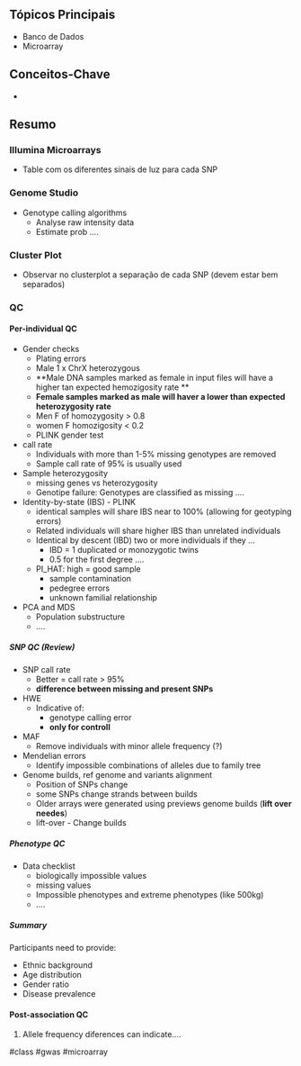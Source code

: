## Tópicos Principais
- Banco de Dados
- Microarray

## Conceitos-Chave
- 

## Resumo
### Illumina Microarrays
- Table com os diferentes sinais de luz para cada SNP

### Genome Studio
- Genotype calling algorithms
	- Analyse raw intensity data
	- Estimate prob ….

### Cluster Plot
- Observar no clusterplot a separação de cada SNP  (devem estar bem separados)
### QC
#### Per-individual QC
- Gender checks
	- Plating errors
	- Male 1 x ChrX heterozygous
	- **Male DNA samples marked as female in input files will have a higher tan expected hemozigosity rate **
	- **Female samples marked as male will haver a lower than expected heterozygosity rate**
	- Men F of homozygosity > 0.8
	- women F homozigosity < 0.2
	- PLINK gender test
- call rate
	- Individuals with more than 1-5% missing genotypes are removed
	- Sample call rate of 95% is usually used
- Sample heterozygosity
	- missing genes vs heterozygosity
	- Genotipe failure: Genotypes are classified as missing ….
- Identity-by-state (IBS) - PLINK
	- identical samples will share IBS near to 100% (allowing for geotyping errors)
	- Related individuals will share higher IBS than unrelated individuals
	- Identical by descent (IBD) two or more individuals if they …
		- IBD = 1 duplicated or monozygotic twins
		- 0.5 for the first degree ….
	- PI_HAT: high = good sample
		- sample contamination
		- pedegree errors
		- unknown familial relationship
- PCA and MDS
	- Population substructure
	- ….

##### SNP QC (Review)
- SNP call rate
	- Better = call rate > 95%
	- **difference between missing and present SNPs**
- HWE
	- Indicative of:
		- genotype calling error
		- **only for controll**
- MAF
	- Remove individuals with minor allele frequency (?)
- Mendelian errors
	- Identify impossible combinations of alleles due to family tree
- Genome builds, ref genome and variants alignment
	- Position of SNPs change
	- some SNPs change strands between builds
	- Older arrays were generated using previews genome builds (**lift over needes**)
	- lift-over - Change builds

##### Phenotype QC
- Data checklist
	- biologically impossible values
	- missing values
	- Impossible phenotypes and extreme phenotypes (like 500kg)
	- ….

##### Summary
Participants need to provide:
- Ethnic background
- Age distribution
- Gender ratio
- Disease prevalence

#### Post-association QC
1. Allele frequency diferences can indicate….


#class #gwas #microarray